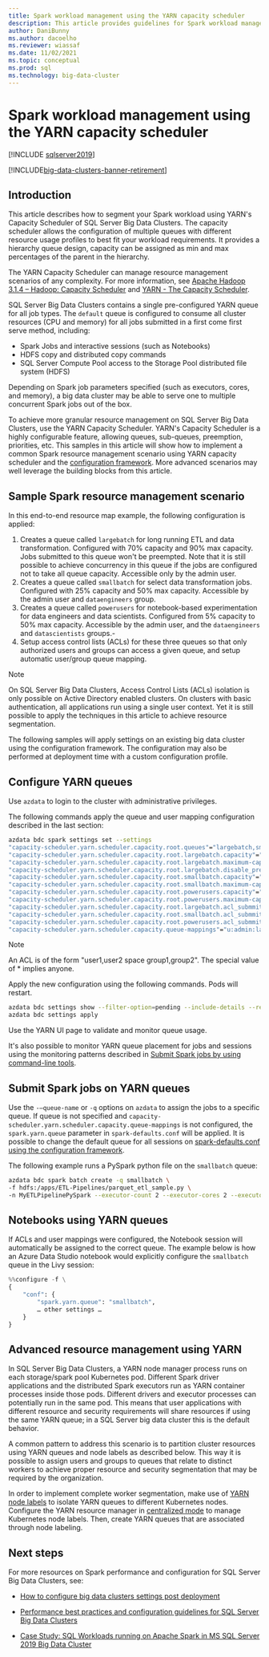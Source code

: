 ```yaml
---
title: Spark workload management using the YARN capacity scheduler
description: This article provides guidelines for Spark workload management using YARN on SQL Server Big Data Clusters
author: DaniBunny
ms.author: dacoelho
ms.reviewer: wiassaf
ms.date: 11/02/2021
ms.topic: conceptual
ms.prod: sql
ms.technology: big-data-cluster
---
```


# Spark workload management using the YARN capacity scheduler

[!INCLUDE [sqlserver2019](../includes/applies-to-version/sqlserver2019.md)]

[!INCLUDE[big-data-clusters-banner-retirement](../includes/bdc-banner-retirement.md)]

## Introduction

This article describes how to segment your Spark workload using YARN's Capacity Scheduler of SQL Server Big Data Clusters. The capacity scheduler allows the configuration of multiple queues with different resource usage profiles to best fit your workload requirements. It provides a hierarchy queue design, capacity can be assigned as min and max percentages of the parent in the hierarchy. 

The YARN Capacity Scheduler can manage resource management scenarios of any complexity. For more information, see [Apache Hadoop 3.1.4 – Hadoop: Capacity Scheduler](https://hadoop.apache.org/docs/r3.1.4/hadoop-yarn/hadoop-yarn-site/CapacityScheduler.html) and [YARN - The Capacity Scheduler](https://blog.cloudera.com/yarn-capacity-scheduler/).

SQL Server Big Data Clusters contains a single pre-configured YARN queue for all job types. The `default` queue is configured to consume all cluster resources (CPU and memory) for all jobs submitted in a first come first serve method, including:

- Spark Jobs and interactive sessions (such as Notebooks)
- HDFS copy and distributed copy commands
- SQL Server Compute Pool access to the Storage Pool distributed file system (HDFS)

Depending on Spark job parameters specified (such as executors, cores, and memory), a big data cluster may be able to serve one to multiple concurrent Spark jobs out of the box.

To achieve more granular resource management on SQL Server Big Data Clusters, use the YARN Capacity Scheduler. YARN's Capacity Scheduler is a highly configurable feature, allowing queues, sub-queues, preemption, priorities, etc. This samples in this article will show how to implement a common Spark resource management scenario using YARN capacity scheduler and the [configuration framework](configure-bdc-postdeployment.md). More advanced scenarios may well leverage the building blocks from this article.

## Sample Spark resource management scenario

In this end-to-end resource map example, the following configuration is applied:

1. Creates a queue called `largebatch` for long running ETL and data transformation. Configured with 70% capacity and 90% max capacity. Jobs submitted to this queue won't be preempted. Note that it is still possible to achieve concurrency in this queue if the jobs are configured not to take all queue capacity. Accessible only by the admin user.
2. Creates a queue called `smallbatch` for select data transformation jobs. Configured with 25% capacity and 50% max capacity. Accessible by the admin user and `dataengineers` group.
3. Creates a queue called `powerusers` for notebook-based experimentation for data engineers and data scientists. Configured from 5% capacity to 50% max capacity. Accessible by the admin user, and the `dataengineers` and `datascientists` groups.-
4. Setup access control lists (ACLs) for these three queues so that only authorized users and groups can access a given queue, and setup automatic user/group queue mapping. 

> [!NOTE]
> On SQL Server Big Data Clusters, Access Control Lists (ACLs) isolation is only possible on Active Directory enabled clusters. On clusters with basic authentication, all applications run using a single user context. Yet it is still possible to apply the techniques in this article to achieve resource segmentation.

The following samples will apply settings on an existing big data cluster using the configuration framework. The configuration may also be performed at deployment time with a custom configuration profile.

## Configure YARN queues

Use ```azdata``` to login to the cluster with administrative privileges.

The following commands apply the queue and user mapping configuration described in the last section:

```bash
azdata bdc spark settings set --settings 
"capacity-scheduler.yarn.scheduler.capacity.root.queues"="largebatch,smallbatch,powerusers",
"capacity-scheduler.yarn.scheduler.capacity.root.largebatch.capacity"="70",
"capacity-scheduler.yarn.scheduler.capacity.root.largebatch.maximum-capacity"="90",
"capacity-scheduler.yarn.scheduler.capacity.root.largebatch.disable_preemption"="true",
"capacity-scheduler.yarn.scheduler.capacity.root.smallbatch.capacity"="25",
"capacity-scheduler.yarn.scheduler.capacity.root.smallbatch.maximum-capacity"="50",
"capacity-scheduler.yarn.scheduler.capacity.root.powerusers.capacity"="5",
"capacity-scheduler.yarn.scheduler.capacity.root.powerusers.maximum-capacity"="50",
"capacity-scheduler.yarn.scheduler.capacity.root.largebatch.acl_submmit_applications"="admin",
"capacity-scheduler.yarn.scheduler.capacity.root.smallbatch.acl_submmit_applications"="admin dataengineers",
"capacity-scheduler.yarn.scheduler.capacity.root.powerusers.acl_submmit_applications"="admin dataengineers,datascientists",
"capacity-scheduler.yarn.scheduler.capacity.queue-mappings"="u:admin:largebatch,u:admin:smallbatch,u:admin:powerusers,g:dataengineers:smallbatch,g:dataengineers:powerusers,g:datascientists:powerusers"
```

> [!NOTE]
> An ACL is of the form "user1,user2 space group1,group2". The special value of * implies anyone.

Apply the new configuration using the following commands. Pods will restart.

```bash
azdata bdc settings show --filter-option=pending --include-details --recursive
azdata bdc settings apply 
```

Use the YARN UI page to validate and monitor queue usage.

It's also possible to monitor YARN queue placement for jobs and sessions using the monitoring patterns described in [Submit Spark jobs by using command-line tools](spark-submit-job-command-line.md).

## Submit Spark jobs on YARN queues

Use the ```-–queue-name``` or ```-q``` options on ```azdata``` to assign the jobs to a specific queue. If queue is not specified and ```capacity-scheduler.yarn.scheduler.capacity.queue-mappings``` is not configured, the ```spark.yarn.queue``` parameter in ```spark-defaults.conf``` will be applied. It is possible to change the default queue for all sessions on [spark-defaults.conf using the configuration framework](configure-bdc-postdeployment.md).

The following example runs a PySpark python file on the `smallbatch` queue:

```bash
azdata bdc spark batch create -q smallbatch \
-f hdfs:/apps/ETL-Pipelines/parquet_etl_sample.py \
-n MyETLPipelinePySpark --executor-count 2 --executor-cores 2 --executor-memory 1664m 
```

## Notebooks using YARN queues

If ACLs and user mappings were configured, the Notebook session will automatically be assigned to the correct queue. The example below is how an Azure Data Studio notebook would explicitly configure the `smallbatch` queue in the Livy session:

```python
%%configure -f \
{
    "conf": {
        "spark.yarn.queue": "smallbatch",
        … other settings …
    }
}
```

## Advanced resource management using YARN

In SQL Server Big Data Clusters, a YARN node manager process runs on each storage/spark pool Kubernetes pod. Different Spark driver applications and the distributed Spark executors run as YARN container processes inside those pods. Different drivers and executor processes can potentially run in the same pod. This means that user applications with different resource and security requirements will share resources if using the same YARN queue; in a SQL Server big data cluster this is the default behavior.

A common pattern to address this scenario is to partition cluster resources using YARN queues and node labels as described below. This way it is possible to assign users and groups to queues that relate to distinct workers to achieve proper resource and security segmentation that may be required by the organization.

In order to implement complete worker segmentation, make use of [YARN node labels](https://hadoop.apache.org/docs/r3.1.4/hadoop-yarn/hadoop-yarn-site/NodeLabel.html) to isolate YARN queues to different Kubernetes nodes. Configure the YARN resource manager in [centralized mode](https://hadoop.apache.org/docs/r3.1.4/hadoop-yarn/hadoop-yarn-site/NodeLabel.html#Features) to manage Kubernetes node labels. Then, create YARN queues that are associated through node labeling.

## Next steps

For more resources on Spark performance and configuration for SQL Server Big Data Clusters, see:

- [How to configure big data clusters settings post deployment](configure-bdc-postdeployment.md)

- [Performance best practices and configuration guidelines for SQL Server Big Data Clusters](performance-guidelines-tuned.md)

- [Case Study: SQL Workloads running on Apache Spark in MS SQL Server 2019 Big Data Cluster](https://aka.ms/sql-bdc-spark-perf/)
